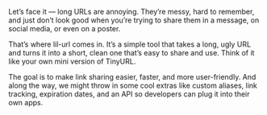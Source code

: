 Let’s face it — long URLs are annoying. They’re messy, hard to remember, and just don’t look good when you’re trying to share them in a message, on social media, or even on a poster.

That’s where lil-url comes in. It’s a simple tool that takes a long, ugly URL and turns it into a short, clean one that’s easy to share and use. Think of it like your own mini version of TinyURL.

The goal is to make link sharing easier, faster, and more user-friendly. And along the way, we might throw in some cool extras like custom aliases, link tracking, expiration dates, and an API so developers can plug it into their own apps.